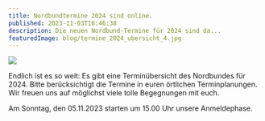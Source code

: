 ```yaml
---
title: Nordbundtermine 2024 sind online.
published: 2023-11-03T16:46:38
description: Die neuen Nordbund-Termine für 2024 sind da...
featuredImage: blog/termine_2024_ubersicht_4.jpg
---
```

![](blog/termine_2024_ubersicht_3.jpg)

Endlich ist es so weit: Es gibt eine Terminübersicht des Nordbundes für 2024. Bitte berücksichtigt die Termine in euren örtlichen Terminplanungen. Wir freuen uns auf möglichst viele tolle Begegnungen mit euch.

Am Sonntag, den 05.11.2023 starten um 15.00 Uhr unsere Anmeldephase.